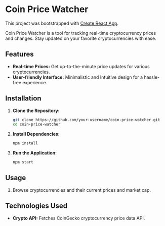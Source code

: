 # Coin Price Watcher

This project was bootstrapped with [Create React App](https://github.com/facebook/create-react-app).

Coin Price Watcher is a tool for tracking real-time cryptocurrency prices and changes. Stay updated on your favorite cryptocurrencies with ease.

## Features

-   **Real-time Prices:** Get up-to-the-minute price updates for various cryptocurrencies.
-   **User-friendly Interface:** Minimalistic and Intuitive design for a hassle-free experience.

## Installation

1. **Clone the Repository:**

    ```bash
    git clone https://github.com/your-username/coin-price-watcher.git
    cd coin-price-watcher
    ```

2. **Install Dependencies:**

    ```bash
    npm install
    ```

3. **Run the Application:**

    ```bash
    npm start
    ```

## Usage

1. Browse cryptocurrencies and their current prices and market cap.

## Technologies Used

-   **Crypto API:** Fetches CoinGecko cryptocurrency price data API.
